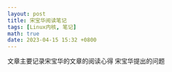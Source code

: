 ```yaml
---
layout: post
title: 宋宝华阅读笔记
tags: [Linux内核, 笔记]
math: true
date: 2023-04-15 15:32 +0800
---
```


文章主要记录宋宝华的文章的阅读心得
宋宝华提出的问题
